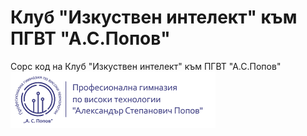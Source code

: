 # Клуб "Изкуствен интелект" към ПГВТ "А.С.Попов"

Сорс код на Клуб "Изкуствен интелект" към ПГВТ "А.С.Попов"
<br/>
![Logo](./assets/popov-logo.png)
